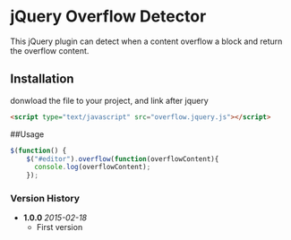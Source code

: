 # jQuery Overflow Detector
This jQuery plugin can detect when a content overflow a block and return the overflow content.

## Installation

donwload the file to your project, and link after jquery
````html
<script type="text/javascript" src="overflow.jquery.js"></script>
````

##Usage
````javascript
$(function() {      
    $("#editor").overflow(function(overflowContent){
      console.log(overflowContent);
    });
````
### Version History

* **1.0.0** *2015-02-18*
    - First version
